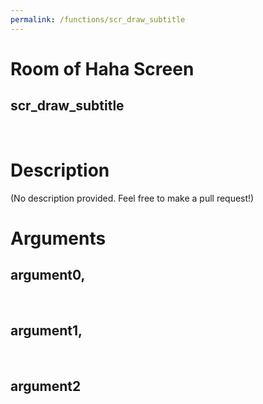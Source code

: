 ```yaml
---
permalink: /functions/scr_draw_subtitle
---
```

# Room of Haha Screen  
## scr_draw_subtitle  
&nbsp;  
# Description  
(No description provided. Feel free to make a pull request!) 
&nbsp;  
# Arguments
## argument0, 

&nbsp;  
## argument1, 

&nbsp;  
## argument2

&nbsp;  


